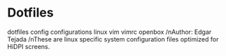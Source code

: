 # Dotfiles
dotfiles config configurations linux vim vimrc openbox
/nAuthor: Edgar Tejada
/nThese are linux specific system configuration files optimized for HiDPI screens. 
